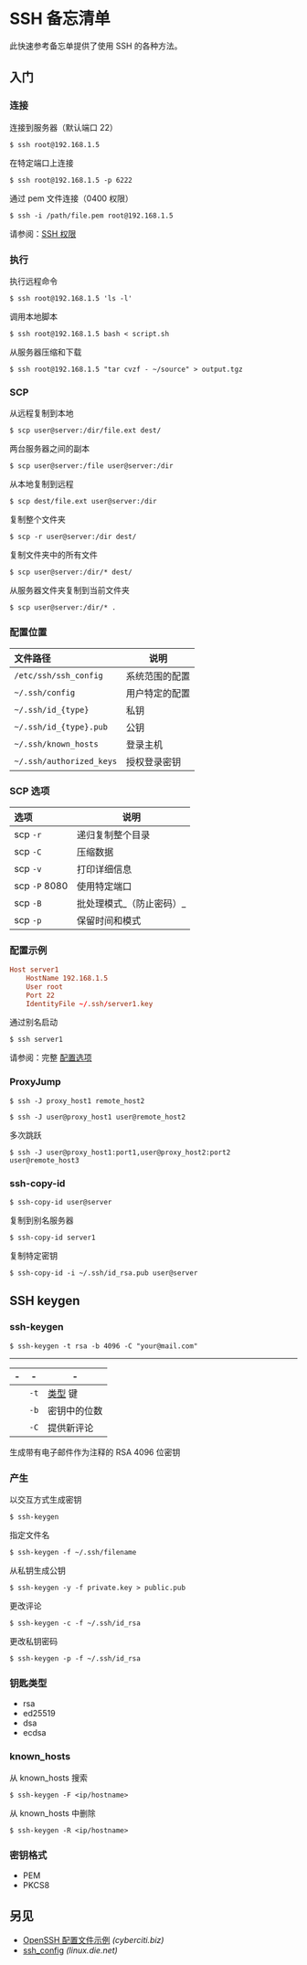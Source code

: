 
<!-- 
Source: https://github.com/jaywcjlove/reference/blob/main/docs/ssh.md
Retrieved on: 2025-06-12
-->

SSH 备忘清单
====

此快速参考备忘单提供了使用 SSH 的各种方法。

入门
----

### 连接

连接到服务器（默认端口 22）

```shell
$ ssh root@192.168.1.5
```

在特定端口上连接

```shell
$ ssh root@192.168.1.5 -p 6222
```

通过 pem 文件连接（0400 权限）

```shell
$ ssh -i /path/file.pem root@192.168.1.5
```

请参阅：[SSH 权限](./chmod.md#ssh-权限)

### 执行

执行远程命令

```shell
$ ssh root@192.168.1.5 'ls -l'
```

调用本地脚本

```shell
$ ssh root@192.168.1.5 bash < script.sh
```

从服务器压缩和下载

```shell
$ ssh root@192.168.1.5 "tar cvzf - ~/source" > output.tgz
```
<!--rehype:className=wrap-text -->

### SCP
<!--rehype:wrap-class=row-span-2-->

从远程复制到本地

```shell
$ scp user@server:/dir/file.ext dest/
```

两台服务器之间的副本

```shell
$ scp user@server:/file user@server:/dir
```

从本地复制到远程

```shell
$ scp dest/file.ext user@server:/dir
```

复制整个文件夹

```shell
$ scp -r user@server:/dir dest/
```

复制文件夹中的所有文件

```shell
$ scp user@server:/dir/* dest/
```

从服务器文件夹复制到当前文件夹

```shell
$ scp user@server:/dir/* .
```

### 配置位置

文件路径 | 说明
:-|-
`/etc/ssh/ssh_config`    | 系统范围的配置
`~/.ssh/config`          | 用户特定的配置
`~/.ssh/id_{type}`       | 私钥
`~/.ssh/id_{type}.pub`   | 公钥
`~/.ssh/known_hosts`     | 登录主机
`~/.ssh/authorized_keys` | 授权登录密钥

### SCP 选项

选项 | 说明
:-|-
scp `-r`      | 递归复制整个目录
scp `-C`      | 压缩数据
scp `-v`      | 打印详细信息
scp `-P` 8080 | 使用特定端口
scp `-B`      | 批处理模式_（防止密码）_
scp `-p`      | 保留时间和模式

### 配置示例

```toml
Host server1 
    HostName 192.168.1.5
    User root
    Port 22
    IdentityFile ~/.ssh/server1.key
```

通过别名启动

```shell
$ ssh server1
```

请参阅：完整 [配置选项](https://linux.die.net/man/5/ssh_config)

### ProxyJump

```shell
$ ssh -J proxy_host1 remote_host2
```

```shell
$ ssh -J user@proxy_host1 user@remote_host2
```
<!--rehype:className=wrap-text -->

多次跳跃

```shell
$ ssh -J user@proxy_host1:port1,user@proxy_host2:port2 user@remote_host3
```
<!--rehype:className=wrap-text -->

### ssh-copy-id

```shell
$ ssh-copy-id user@server
```

复制到别名服务器

```shell
$ ssh-copy-id server1
```

复制特定密钥

```shell
$ ssh-copy-id -i ~/.ssh/id_rsa.pub user@server
```
<!--rehype:className=wrap-text -->

SSH keygen
---------------
<!--rehype:body-class=cols-5-->

### ssh-keygen
<!--rehype:wrap-class=col-span-2-->

```shell
$ ssh-keygen -t rsa -b 4096 -C "your@mail.com" 
```

----

| - | -    | -                             |
|---|------|-------------------------------|
|   | `-t` | [类型](#钥匙类型) 键 |
|   | `-b` | 密钥中的位数 |
|   | `-C` | 提供新评论 |

生成带有电子邮件作为注释的 RSA 4096 位密钥

### 产生
<!--rehype:wrap-class=col-span-2 row-span-2-->

以交互方式生成密钥

```shell
$ ssh-keygen
```

指定文件名

```shell
$ ssh-keygen -f ~/.ssh/filename
```

从私钥生成公钥

```shell
$ ssh-keygen -y -f private.key > public.pub
```

更改评论

```shell
$ ssh-keygen -c -f ~/.ssh/id_rsa
```

更改私钥密码

```shell
$ ssh-keygen -p -f ~/.ssh/id_rsa
```

### 钥匙类型

- rsa
- ed25519
- dsa
- ecdsa

### known_hosts
<!--rehype:wrap-class=col-span-2-->

从 known_hosts 搜索

```shell
$ ssh-keygen -F <ip/hostname>
```

从 known_hosts 中删除

```shell
$ ssh-keygen -R <ip/hostname>
```

### 密钥格式

- PEM
- PKCS8

另见
--------

- [OpenSSH 配置文件示例](https://www.cyberciti.biz/faq/create-ssh-config-file-on-linux-unix/) _(cyberciti.biz)_
- [ssh_config](https://linux.die.net/man/5/ssh_config) _(linux.die.net)_
